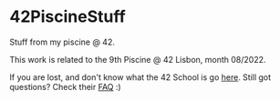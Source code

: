 # 42PiscineStuff
Stuff from my piscine @ 42.

This work is related to the 9th Piscine @ 42 Lisbon, month 08/2022.

If you are lost, and don't know what the 42 School is go [here](https://42.fr/en/admissions/42-piscine/). Still got questions? Check their [FAQ](https://42.fr/en/learn-everything-about/) :)

